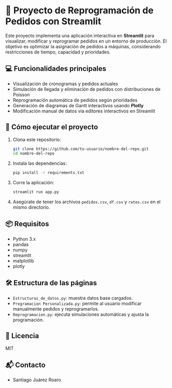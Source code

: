 # 🚀 Proyecto de Reprogramación de Pedidos con Streamlit

Este proyecto implementa una aplicación interactiva en **Streamlit** para visualizar, modificar y reprogramar pedidos en un entorno de producción. El objetivo es optimizar la asignación de pedidos a máquinas, considerando restricciones de tiempo, capacidad y prioridades.
## 💻 Funcionalidades principales

- Visualización de cronogramas y pedidos actuales
- Simulación de llegada y eliminación de pedidos con distribuciones de Poisson
- Reprogramación automática de pedidos según prioridades
- Generación de diagramas de Gantt interactivos usando **Plotly**
- Modificación manual de datos vía editores interactivos en Streamlit

## 🚀 Cómo ejecutar el proyecto

1. Clona este repositorio:
    ```bash
    git clone https://github.com/tu-usuario/nombre-del-repo.git
    cd nombre-del-repo
    ```

2. Instala las dependencias:
    ```bash
    pip install -r requirements.txt
    ```

3. Corre la aplicación:
    ```bash
    streamlit run app.py
    ```

4. Asegúrate de tener los archivos `pedidos.csv`, `df.csv` y `rates.csv` en el mismo directorio.

## 📦 Requisitos

- Python 3.x
- pandas
- numpy
- streamlit
- matplotlib
- plotly

## 🛠️ Estructura de las páginas

- `Estructuras_de_datos.py`: muestra datos base cargados.
- `Programacion Personalizada.py`: permite al usuario modificar manualmente pedidos y reprogramarlos.
- `Reprogramacion.py`: ejecuta simulaciones automáticas y ajusta la programación.


## 📄 Licencia

MIT

## 📬 Contacto

- Santiago Juárez Roaro  
